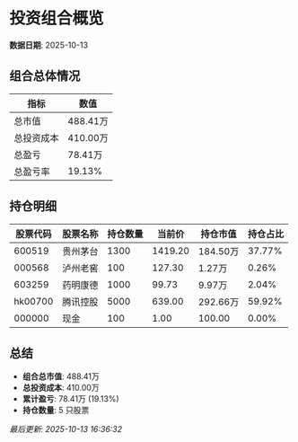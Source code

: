 # 投资组合概览

**数据日期**: 2025-10-13

## 组合总体情况

| 指标 | 数值 |
|------|------|
| 总市值 | 488.41万 |
| 总投资成本 | 410.00万 |
| 总盈亏 | 78.41万 |
| 总盈亏率 | 19.13% |

## 持仓明细

| 股票代码 | 股票名称 | 持仓数量 | 当前价 | 持仓市值 | 持仓占比 |
|----------|----------|----------|--------|----------|----------|
| 600519 | 贵州茅台 | 1300 | 1419.20 | 184.50万 | 37.77% |
| 000568 | 泸州老窖 | 100 | 127.30 | 1.27万 | 0.26% |
| 603259 | 药明康德 | 1000 | 99.73 | 9.97万 | 2.04% |
| hk00700 | 腾讯控股 | 5000 | 639.00 | 292.66万 | 59.92% |
| 000000 | 现金 | 100 | 1.00 | 100.00 | 0.00% |

## 总结

- **组合总市值**: 488.41万
- **总投资成本**: 410.00万
- **累计盈亏**: 78.41万 (19.13%)
- **持仓数量**: 5 只股票

*最后更新: 2025-10-13 16:36:32*
